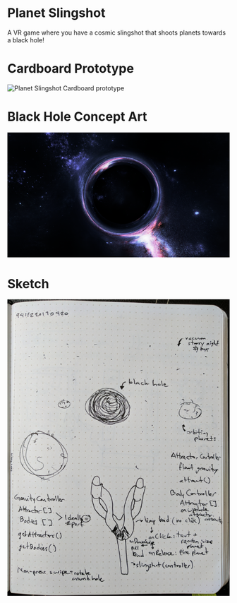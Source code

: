 # Planet Slingshot
A VR game where you have a cosmic slingshot that shoots planets towards a black hole!

# Cardboard Prototype
![Planet Slingshot Cardboard prototype](https://raw.githubusercontent.com/aornelas/Planet-Slingshot/master/images/Cardboard%20prototype.gif)

# Black Hole Concept Art
![black hole blender by Sasha](https://raw.githubusercontent.com/aornelas/Planet-Slingshot/master/images/black%20hole%20blender%20by%20Sasha.png)

# Sketch
![Planet Slingshot sketch by Andres](https://raw.githubusercontent.com/aornelas/Planet-Slingshot/master/images/Planet%20Slingshot%20sketch%20by%20Andres.jpg)
